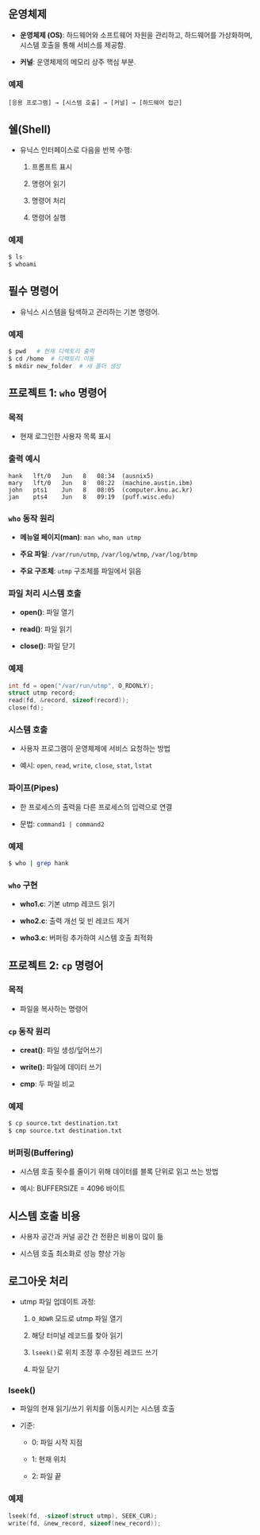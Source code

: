 ## 운영체제

- **운영체제 (OS)**: 하드웨어와 소프트웨어 자원을 관리하고, 하드웨어를 가상화하며, 시스템 호출을 통해 서비스를 제공함.
    
- **커널**: 운영체제의 메모리 상주 핵심 부분.
    

### 예제

```plaintext
[응용 프로그램] → [시스템 호출] → [커널] → [하드웨어 접근]
```

## 쉘(Shell)

- 유닉스 인터페이스로 다음을 반복 수행:
    
    1. 프롬프트 표시
        
    2. 명령어 읽기
        
    3. 명령어 처리
        
    4. 명령어 실행
        

### 예제

```bash
$ ls
$ whoami
```

## 필수 명령어

- 유닉스 시스템을 탐색하고 관리하는 기본 명령어.
    

### 예제

```bash
$ pwd   # 현재 디렉토리 출력
$ cd /home  # 디렉토리 이동
$ mkdir new_folder  # 새 폴더 생성
```

## 프로젝트 1: `who` 명령어

### 목적

- 현재 로그인한 사용자 목록 표시
    

### 출력 예시

```plaintext
hank   lft/0   Jun   8   08:34  (ausnix5)
mary   lft/0   Jun   8   08:22  (machine.austin.ibm)
john   pts1    Jun   8   08:05  (computer.knu.ac.kr)
jan    pts4    Jun   8   09:19  (puff.wisc.edu)
```

### `who` 동작 원리

- **메뉴얼 페이지(man)**: `man who`, `man utmp`
    
- **주요 파일**: `/var/run/utmp`, `/var/log/wtmp`, `/var/log/btmp`
    
- **주요 구조체**: `utmp` 구조체를 파일에서 읽음
    

### 파일 처리 시스템 호출

- **open()**: 파일 열기
    
- **read()**: 파일 읽기
    
- **close()**: 파일 닫기
    

### 예제

```c
int fd = open("/var/run/utmp", O_RDONLY);
struct utmp record;
read(fd, &record, sizeof(record));
close(fd);
```

### 시스템 호출

- 사용자 프로그램이 운영체제에 서비스 요청하는 방법
    
- 예시: `open`, `read`, `write`, `close`, `stat`, `lstat`
    

### 파이프(Pipes)

- 한 프로세스의 출력을 다른 프로세스의 입력으로 연결
    
- 문법: `command1 | command2`
    

### 예제

```bash
$ who | grep hank
```

### `who` 구현

- **who1.c**: 기본 utmp 레코드 읽기
    
- **who2.c**: 출력 개선 및 빈 레코드 제거
    
- **who3.c**: 버퍼링 추가하여 시스템 호출 최적화
    

## 프로젝트 2: `cp` 명령어

### 목적

- 파일을 복사하는 명령어
    

### `cp` 동작 원리

- **creat()**: 파일 생성/덮어쓰기
    
- **write()**: 파일에 데이터 쓰기
    
- **cmp**: 두 파일 비교
    

### 예제

```bash
$ cp source.txt destination.txt
$ cmp source.txt destination.txt
```

### 버퍼링(Buffering)

- 시스템 호출 횟수를 줄이기 위해 데이터를 블록 단위로 읽고 쓰는 방법
    
- 예시: BUFFERSIZE = 4096 바이트
    

## 시스템 호출 비용

- 사용자 공간과 커널 공간 간 전환은 비용이 많이 듦
    
- 시스템 호출 최소화로 성능 향상 가능
    

## 로그아웃 처리

- utmp 파일 업데이트 과정:
    
    1. `O_RDWR` 모드로 utmp 파일 열기
        
    2. 해당 터미널 레코드를 찾아 읽기
        
    3. `lseek()`로 위치 조정 후 수정된 레코드 쓰기
        
    4. 파일 닫기
        

### lseek()

- 파일의 현재 읽기/쓰기 위치를 이동시키는 시스템 호출
    
- 기준:
    
    - 0: 파일 시작 지점
        
    - 1: 현재 위치
        
    - 2: 파일 끝
        

### 예제

```c
lseek(fd, -sizeof(struct utmp), SEEK_CUR);
write(fd, &new_record, sizeof(new_record));
```
